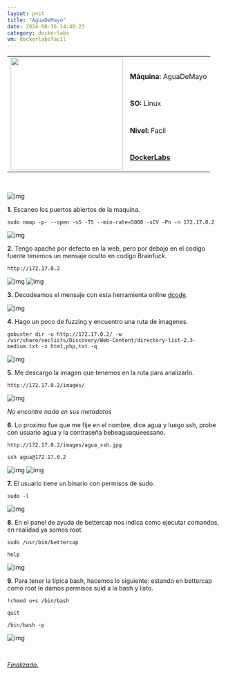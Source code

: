 ```yaml
---
layout: post
title: "AguaDeMayo"
date: 2024-08-16 14:40:23
category: dockerlabs
vm: dockerlabsfacil
---
```


<table class="log">
  <tr>
    <td rowspan="5"><img src="/notas/public/img/dockerlabs/dockerlabs.png" width=260></td>
    <td></td>
  </tr>
  <tr> <td><strong>Máquina:</strong> AguaDeMayo </td> </tr>
  <tr> <td><strong>SO:</strong> Linux</td> </tr>
  <tr> <td><strong>Nivel:</strong> <span class="easy">Facil</span></td> </tr>
  <tr> <td><strong><a href="https://dockerlabs.es" target="_blank"> DockerLabs</a></strong></td> </tr>
</table>

<br>

![img](/notas/public/img/dockerlabs/aguademayo/host.png)

**1\.** Escaneo los puertos abiertos de la maquina.

`sudo nmap -p- --open -sS -T5 --min-rate=5000 -sCV -Pn -n 172.17.0.2`

![img](/notas/public/img/dockerlabs/aguademayo/nmap.png)

**2\.** Tengo apache por defecto en la web, pero por debajo en el codigo fuente tenemos un mensaje oculto en codigo Brainfuck.

`http://172.17.0.2`

![img](/notas/public/img/dockerlabs/aguademayo/80.png)
![img](/notas/public/img/dockerlabs/aguademayo/80code.png)

**3\.** Decodeamos el mensaje con esta herramienta online [dcode](https://www.dcode.fr/brainfuck-language).

![img](/notas/public/img/dockerlabs/aguademayo/dcode.png)

**4\.** Hago un poco de fuzzing y encuentro una ruta de imagenes.

`gobuster dir -u http://172.17.0.2/ -w /usr/share/seclists/Discovery/Web-Content/directory-list-2.3-medium.txt -x html,php,txt -q`

![img](/notas/public/img/dockerlabs/aguademayo/gobuster.png)

**5\.** Me descargo la imagen que tenemos en la ruta para analizarlo.

`http://172.17.0.2/images/`

![img](/notas/public/img/dockerlabs/aguademayo/images.png)

_No encontre nada en sus metadatos_

**6\.** Lo proximo fue que me fije en el nombre, dice agua y luego ssh, probe con usuario agua y la contraseña bebeaguaqueessano.

`http://172.17.0.2/images/agua_ssh.jpg`

`ssh agua@172.17.0.2`

![img](/notas/public/img/dockerlabs/aguademayo/agua.png)
![img](/notas/public/img/dockerlabs/aguademayo/ssh.png)

**7\.** El usuario tiene un binario con permisos de sudo.

`sudo -l`

![img](/notas/public/img/dockerlabs/aguademayo/sudol.png)

**8\.** En el panel de ayuda de bettercap nos indica como ejecutar comandos, en realidad ya somos root.

`sudo /usr/bin/bettercap`

`help`

![img](/notas/public/img/dockerlabs/aguademayo/bettercaphelp.png)

**9\.** Para tener la tipica bash, hacemos lo siguiente: estando en bettercap como root le damos permisos suid a la bash y listo.

`!chmod u+s /bin/bash`

`quit`

`/bin/bash -p`

![img](/notas/public/img/dockerlabs/aguademayo/root.png)

<br>

<a href="#">_Finalizado._</a>